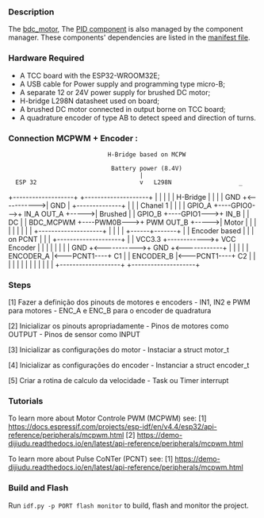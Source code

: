 ### Description 

The [bdc_motor](https://components.espressif.com/component/espressif/bdc_motor), 
The [PID component](https://components.espressif.com/component/espressif/pid_ctrl) is also managed by the component manager. 
These components' dependencies are listed in the [manifest file](main/idf_component.yml).


### Hardware Required

* A TCC board with the ESP32-WROOM32E;
* A USB cable for Power supply and programming type micro-B;
* A separate 12 or 24V power supply for brushed DC motor;   
* H-bridge L298N datasheet used on board;
* A brushed DC motor connected in output borne on TCC board;
* A quadrature encoder of type AB to detect speed and direction of turns.

### Connection MCPWM + Encoder :

                                H-Bridge based on MCPW
                                                            
                                 Battery power (8.4V)       
                                         |
      ESP 32                             v   L298N                   _
+-------------------+             +--------------------+            | |
|                   |             |      H-Bridge      |            | |
|               GND +<----------->| GND                |      +--------------+
|                   |             |      Chanel 1      |      |              |
|            GPIO_A +----GPIO0--->+ IN_A         OUT_A +----->|   Brushed    |
|            GPIO_B +----GPIO1--->+ IN_B               |      |     DC       |
|         BDC_MCPWM +----PWM0B--->+ PWM          OUT_B +----->|    Motor     |
|                   |             |                    |      |              |
|                   |             +--------------------+      |              |
|                   |                                         +------+-------+
|                   |                Encoder based                   |
|                   |                   on PCNT                      |
|                   |             +--------------------+             |
|            VCC3.3 +------------>+ VCC    Encoder     |             |
|                   |             |                    |             |
|               GND +<----------->+ GND                +<------------+
|                   |             |                    |
|         ENCODER_A |<---PCNT1----+ C1                 |
|         ENCODER_B |<---PCNT1----+ C2                 |
|                   |             |                    |
|                   |             |                    |
|                   |             |                    |
+-------------------+             +--------------------+

### Steps 

[1] Fazer a definição dos pinouts de motores e encoders
    - IN1, IN2 e PWM para motores
    - ENC_A e ENC_B para o encoder de quadratura 

[2] Inicializar os pinouts apropriadamente 
    - Pinos de motores como OUTPUT
    - Pinos de sensor como INPUT 

[3] Inicializar as configurações do motor
    - Instaciar a struct motor_t 

[4] Inicializar as configurações do encoder
    - Instanciar a struct encoder_t 

[5] Criar a rotina de calculo da velocidade
    - Task ou Timer interrupt 



### Tutorials 

To learn more about Motor Controle PWM (MCPWM) see: 
[1] https://docs.espressif.com/projects/esp-idf/en/v4.4/esp32/api-reference/peripherals/mcpwm.html
[2] https://demo-dijiudu.readthedocs.io/en/latest/api-reference/peripherals/mcpwm.html

To learn more about Pulse CoNTer (PCNT) see: 
[1] https://demo-dijiudu.readthedocs.io/en/latest/api-reference/peripherals/mcpwm.html



### Build and Flash

Run `idf.py -p PORT flash monitor` to build, flash and monitor the project.
